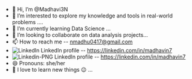 - 👋 Hi, I’m @Madhavi3N
- 👀 I’m interested to explore my knowledge and tools in real-world problems ....
- 🌱 I’m currently learning Data Science ...
- 💞️ I’m looking to collaborate on data analysis projects...
- 📫 How to reach me -- nmadhu0417@gmail.com
- ![LinkedIn](https://github.com/Madhavi3N/Madhavi3N/assets/146516099/d5b6c32e-79bc-4687-82dd-871bd4e677f6) LinkedIn profile -- https://linkedin.com/in/madhavin7
- ![Linkedin-PNG](https://github.com/Madhavi3N/Madhavi3N/assets/146516099/b952cabb-e2e4-45a8-8d1f-9f0467166042)  LinkedIn profile -- https://linkedin.com/in/madhavin7
- 😄 Pronouns: she/her
- 🤩 I love to learn new things 😉 ...



<!---
Madhavi3N/Madhavi3N is a ✨ special ✨ repository because its `README.md` (this file) appears on your GitHub profile.
You can click the Preview link to take a look at your changes.
--->
